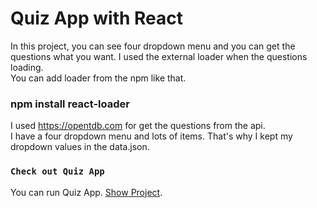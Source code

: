 # Quiz App with React

In this project, you can see four dropdown menu and you can get the questions what you want. I used the external loader when the questions loading. <br/>
You can add loader from the npm like that.<br/>
### npm install react-loader
I used https://opentdb.com for get the questions from the api.
<br/>
I have a four dropdown menu and lots of items. That's why I kept my dropdown values in the data.json.

### `Check out Quiz App`

You can run Quiz App. [Show Project](https://quiz-app-with-react.netlify.app/).
